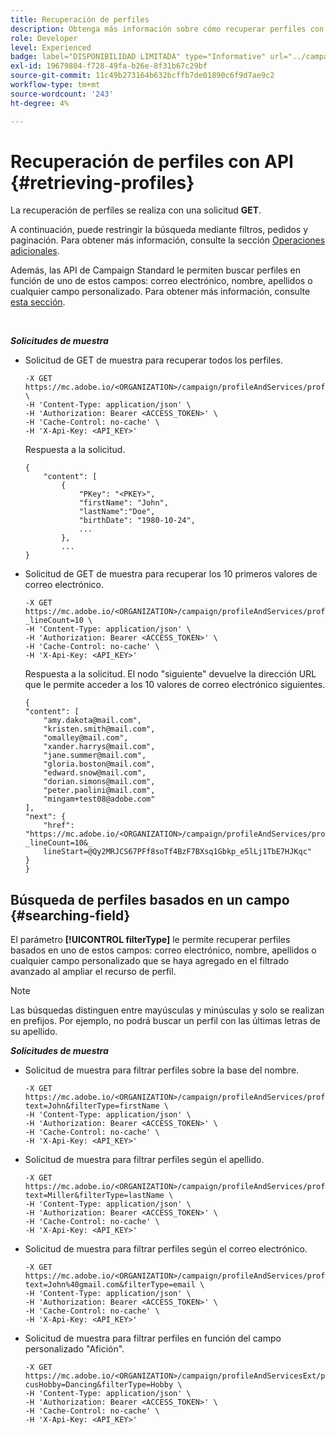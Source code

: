 ```yaml
---
title: Recuperación de perfiles
description: Obtenga más información sobre cómo recuperar perfiles con API
role: Developer
level: Experienced
badge: label="DISPONIBILIDAD LIMITADA" type="Informative" url="../campaign-standard-migration-home.md" tooltip="Restringido a usuarios migrados de Campaign Standard"
exl-id: 19679804-f728-49fa-b26e-8f31b67c29bf
source-git-commit: 11c49b273164b632bcffb7de01890c6f9d7ae9c2
workflow-type: tm+mt
source-wordcount: '243'
ht-degree: 4%

---
```


# Recuperación de perfiles con API {#retrieving-profiles}

La recuperación de perfiles se realiza con una solicitud **GET**.

A continuación, puede restringir la búsqueda mediante filtros, pedidos y paginación. Para obtener más información, consulte la sección [Operaciones adicionales](sorting.md).

Además, las API de Campaign Standard le permiten buscar perfiles en función de uno de estos campos: correo electrónico, nombre, apellidos o cualquier campo personalizado. Para obtener más información, consulte [esta sección](#searching-field).

<br/>

***Solicitudes de muestra***

* Solicitud de GET de muestra para recuperar todos los perfiles.

  ```
  -X GET https://mc.adobe.io/<ORGANIZATION>/campaign/profileAndServices/profile \
  -H 'Content-Type: application/json' \
  -H 'Authorization: Bearer <ACCESS_TOKEN>' \
  -H 'Cache-Control: no-cache' \
  -H 'X-Api-Key: <API_KEY>'
  ```

  Respuesta a la solicitud.

  ```
  {
      "content": [
          {
              "PKey": "<PKEY>",
              "firstName": "John",
              "lastName":"Doe",
              "birthDate": "1980-10-24",
              ...
          },
          ...
  }
  ```

* Solicitud de GET de muestra para recuperar los 10 primeros valores de correo electrónico.

  ```
  -X GET https://mc.adobe.io/<ORGANIZATION>/campaign/profileAndServices/profile/email?_lineCount=10 \
  -H 'Content-Type: application/json' \
  -H 'Authorization: Bearer <ACCESS_TOKEN>' \
  -H 'Cache-Control: no-cache' \
  -H 'X-Api-Key: <API_KEY>'
  ```

  Respuesta a la solicitud. El nodo &quot;siguiente&quot; devuelve la dirección URL que le permite acceder a los 10 valores de correo electrónico siguientes.

  ```
  {
  "content": [
      "amy.dakota@mail.com",
      "kristen.smith@mail.com",
      "omalley@mail.com",
      "xander.harrys@mail.com",
      "jane.summer@mail.com",
      "gloria.boston@mail.com",
      "edward.snow@mail.com",
      "dorian.simons@mail.com",
      "peter.paolini@mail.com",
      "mingam+test08@adobe.com"
  ],
  "next": {
      "href": "https://mc.adobe.io/<ORGANIZATION>/campaign/profileAndServices/profile/email?_lineCount=10&_
      lineStart=@Qy2MRJCS67PFf8soTf4BzF7BXsq1Gbkp_e5lLj1TbE7HJKqc"
  }
  }
  ```

## Búsqueda de perfiles basados en un campo {#searching-field}

El parámetro **[!UICONTROL filterType]** le permite recuperar perfiles basados en uno de estos campos: correo electrónico, nombre, apellidos o cualquier campo personalizado que se haya agregado en el filtrado avanzado al ampliar el recurso de perfil.

>[!NOTE]
>
>Las búsquedas distinguen entre mayúsculas y minúsculas y solo se realizan en prefijos. Por ejemplo, no podrá buscar un perfil con las últimas letras de su apellido.

***Solicitudes de muestra***

* Solicitud de muestra para filtrar perfiles sobre la base del nombre.

  ```
  -X GET https://mc.adobe.io/<ORGANIZATION>/campaign/profileAndServices/profile/byText?text=John&filterType=firstName \
  -H 'Content-Type: application/json' \
  -H 'Authorization: Bearer <ACCESS_TOKEN>' \
  -H 'Cache-Control: no-cache' \
  -H 'X-Api-Key: <API_KEY>'
  ```

* Solicitud de muestra para filtrar perfiles según el apellido.

  ```
  -X GET https://mc.adobe.io/<ORGANIZATION>/campaign/profileAndServices/profile/byText?text=Miller&filterType=lastName \
  -H 'Content-Type: application/json' \
  -H 'Authorization: Bearer <ACCESS_TOKEN>' \
  -H 'Cache-Control: no-cache' \
  -H 'X-Api-Key: <API_KEY>'
  ```

* Solicitud de muestra para filtrar perfiles según el correo electrónico.

  ```
  -X GET https://mc.adobe.io/<ORGANIZATION>/campaign/profileAndServices/profile/byText?text=John%40gmail.com&filterType=email \
  -H 'Content-Type: application/json' \
  -H 'Authorization: Bearer <ACCESS_TOKEN>' \
  -H 'Cache-Control: no-cache' \
  -H 'X-Api-Key: <API_KEY>'
  ```

* Solicitud de muestra para filtrar perfiles en función del campo personalizado &quot;Afición&quot;.

  ```
  -X GET https://mc.adobe.io/<ORGANIZATION>/campaign/profileAndServicesExt/profile/byText?cusHobby=Dancing&filterType=Hobby \
  -H 'Content-Type: application/json' \
  -H 'Authorization: Bearer <ACCESS_TOKEN>' \
  -H 'Cache-Control: no-cache' \
  -H 'X-Api-Key: <API_KEY>'
  ```
